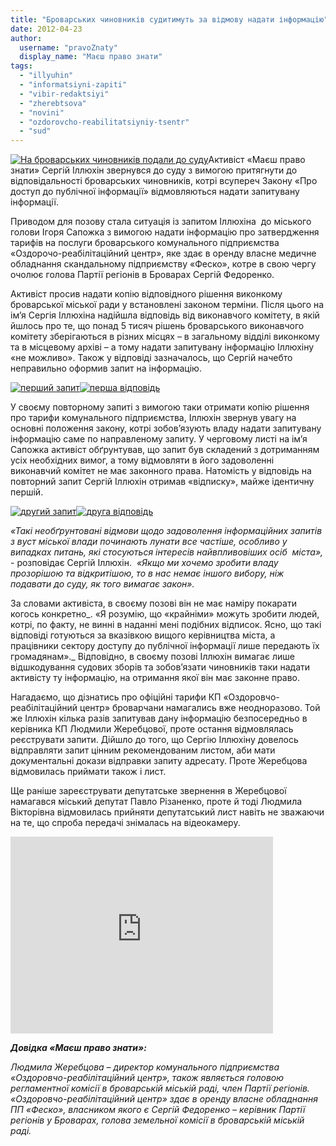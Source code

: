 ```yaml
---
title: "Броварських чиновників судитимуть за відмову надати інформацію"
date: 2012-04-23
author: 
  username: "pravoZnaty"
  display_name: "Маєш право знати"
tags: 
  - "illyuhin"
  - "informatsiyni-zapiti"
  - "vibir-redaktsiyi"
  - "zherebtsova"
  - "novini"
  - "ozdorovcho-reabilitatsiyniy-tsentr"
  - "sud"
---
```


[![](https://mpz.brovary.org/wp-content/uploads/2012/04/do-not-judge-too-hard.jpg "На броварських чиновників подали до суду")](https://mpz.brovary.org/wp-content/uploads/2012/04/do-not-judge-too-hard.jpg)Активіст «Маєш право знати» Сергій Іллюхін звернувся до суду з вимогою притягнути до відповідальності броварських чиновників, котрі всупереч Закону «Про доступ до публічної інформації» відмовляються надати запитувану інформації.

Приводом для позову стала ситуація із запитом Іллюхіна  до міського голови Ігоря Сапожка з вимогою надати інформацію про затвердження тарифів на послуги броварського комунального підприємства «Оздорочо-реабілітаційний центр», яке здає в оренду власне медичне обладнання скандальному підприємству «Феско», котре в свою чергу очолює голова Партії регіонів в Броварах Сергій Федоренко.

Активіст просив надати копію відповідного рішення виконкому броварської міської ради у встановлені законом терміни. Після цього на ім’я Сергія Іллюхіна надійшла відповідь від виконавчого комітету, в якій йшлось про те, що понад 5 тисяч рішень броварського виконавчого комітету зберігаються в різних місцях – в загальному відділі виконкому та в місцевому архіві – а тому надати запитувану інформацію Іллюхіну «не можливо». Також у відповіді зазначалось, що Сергій начебто неправильно оформив запит на інформацію.

[![](https://mpz.brovary.org/wp-content/uploads/2012/04/Zapyt1.jpg "перший запит")](https://mpz.brovary.org/wp-content/uploads/2012/04/Zapyt1.jpg)[![](https://mpz.brovary.org/wp-content/uploads/2012/04/Vidpovid1.jpg "перша відповідь")](https://mpz.brovary.org/wp-content/uploads/2012/04/Vidpovid1.jpg)

У своєму повторному запиті з вимогою таки отримати копію рішення про тарифи комунального підприємства, Іллюхін звернув увагу на основні положення закону, котрі зобов’язують владу надати запитувану інформацію саме по направленому запиту. У черговому листі на ім’я Сапожка активіст обґрунтував, що запит був складений з дотриманням усіх необхідних вимог, а тому відмовляти в його задоволенні виконавчий комітет не має законного права. Натомість у відповідь на повторний запит Сергій Іллюхін отримав «відписку», майже ідентичну першій.

[![](https://mpz.brovary.org/wp-content/uploads/2012/04/Zapyt2.jpg "другий запит")](https://mpz.brovary.org/wp-content/uploads/2012/04/Zapyt2.jpg)[![](https://mpz.brovary.org/wp-content/uploads/2012/04/Vidpovid2.jpg "друга відповідь")](https://mpz.brovary.org/wp-content/uploads/2012/04/Vidpovid2.jpg)

_«Такі необґрунтовані відмови щодо задоволення інформаційних запитів з вуст міської влади починають лунати все частіше, особливо у випадках питань, які стосуються інтересів найвпливовіших осіб  міста»,_ \- розповідає Сергій Іллюхін.  _«Якщо ми хочемо зробити владу прозорішою та відкритішою, то в нас немає іншого вибору, ніж подавати до суду, як того вимагає закон»._

За словами активіста, в своєму позові він не має наміру покарати когось конкретно_. «Я розумію, що «крайніми» можуть зробити людей, котрі, по факту, не винні в наданні мені подібних відписок. Ясно, що такі відповіді готуються за вказівкою вищого керівництва міста, а працівники сектору доступу до публічної інформації лише передають їх громадянам»._ Відповідно, в своєму позові Іллюхін вимагає лише відшкодування судових зборів та зобов’язати чиновників таки надати активісту ту інформацію, на отримання якої він має законне право.

Нагадаємо, що дізнатись про офіційні тарифи КП «Оздоровчо-реабілітаційний центр» броварчани намагались вже неодноразово. Той же Іллюхін кілька разів запитував дану інформацію безпосередньо в керівника КП Людмили Жеребцової, проте остання відмовлялась реєструвати запити. Дійшло до того, що Сергію Іллюхіну довелось відправляти запит цінним рекомендованим листом, аби мати документальні докази відправки запиту адресату. Проте Жеребцова відмовилась приймати також і лист.

Ще раніше зареєструвати депутатське звернення в Жеребцової намагався міський депутат Павло Різаненко, проте й тоді Людмила Вікторівна відмовилась прийняти депутатський лист навіть не зважаючи на те, що спроба передачі знімалась на відеокамеру.

<iframe src="http://www.youtube.com/embed/7lmJUHYcBJc" frameborder="0" width="420" height="315"></iframe>

**_Довідка «Маєш право знати»:_**

_Людмила Жеребцова – директор комунального підприємства «Оздоровчо-реабілітаційний центр», також являється головою регламентної комісії в броварській міській раді, член Партії регіонів. «Оздоровчо-реабілітаційний центр» здає в оренду власне обладнання ПП «Феско», власником якого є Сергій Федоренко – керівник Партії регіонів у Броварах, голова земельної комісії в броварській міській раді._
